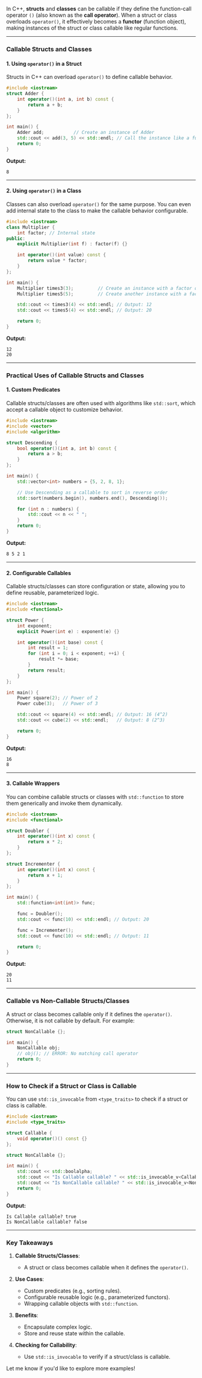 In C++, **structs** and **classes** can be callable if they define the function-call operator `()` (also known as the **call operator**). When a struct or class overloads `operator()`, it effectively becomes a **functor** (function object), making instances of the struct or class callable like regular functions.

---

### **Callable Structs and Classes**

#### **1. Using `operator()` in a Struct**
Structs in C++ can overload `operator()` to define callable behavior.

```cpp
#include <iostream>
struct Adder {
    int operator()(int a, int b) const {
        return a + b;
    }
};

int main() {
    Adder add;           // Create an instance of Adder
    std::cout << add(3, 5) << std::endl; // Call the instance like a function
    return 0;
}
```

**Output:**
```
8
```

---

#### **2. Using `operator()` in a Class**
Classes can also overload `operator()` for the same purpose. You can even add internal state to the class to make the callable behavior configurable.

```cpp
#include <iostream>
class Multiplier {
    int factor; // Internal state
public:
    explicit Multiplier(int f) : factor(f) {}

    int operator()(int value) const {
        return value * factor;
    }
};

int main() {
    Multiplier times3(3);         // Create an instance with a factor of 3
    Multiplier times5(5);         // Create another instance with a factor of 5

    std::cout << times3(4) << std::endl; // Output: 12
    std::cout << times5(4) << std::endl; // Output: 20

    return 0;
}
```

**Output:**
```
12
20
```

---

### **Practical Uses of Callable Structs and Classes**

#### **1. Custom Predicates**
Callable structs/classes are often used with algorithms like `std::sort`, which accept a callable object to customize behavior.

```cpp
#include <iostream>
#include <vector>
#include <algorithm>

struct Descending {
    bool operator()(int a, int b) const {
        return a > b;
    }
};

int main() {
    std::vector<int> numbers = {5, 2, 8, 1};

    // Use Descending as a callable to sort in reverse order
    std::sort(numbers.begin(), numbers.end(), Descending());

    for (int n : numbers) {
        std::cout << n << " ";
    }
    return 0;
}
```

**Output:**
```
8 5 2 1
```

---

#### **2. Configurable Callables**
Callable structs/classes can store configuration or state, allowing you to define reusable, parameterized logic.

```cpp
#include <iostream>
#include <functional>

struct Power {
    int exponent;
    explicit Power(int e) : exponent(e) {}

    int operator()(int base) const {
        int result = 1;
        for (int i = 0; i < exponent; ++i) {
            result *= base;
        }
        return result;
    }
};

int main() {
    Power square(2); // Power of 2
    Power cube(3);   // Power of 3

    std::cout << square(4) << std::endl; // Output: 16 (4^2)
    std::cout << cube(2) << std::endl;   // Output: 8 (2^3)

    return 0;
}
```

**Output:**
```
16
8
```

---

#### **3. Callable Wrappers**
You can combine callable structs or classes with `std::function` to store them generically and invoke them dynamically.

```cpp
#include <iostream>
#include <functional>

struct Doubler {
    int operator()(int x) const {
        return x * 2;
    }
};

struct Incrementer {
    int operator()(int x) const {
        return x + 1;
    }
};

int main() {
    std::function<int(int)> func;

    func = Doubler();
    std::cout << func(10) << std::endl; // Output: 20

    func = Incrementer();
    std::cout << func(10) << std::endl; // Output: 11

    return 0;
}
```

**Output:**
```
20
11
```

---

### **Callable vs Non-Callable Structs/Classes**

A struct or class becomes callable only if it defines the `operator()`. Otherwise, it is not callable by default. For example:

```cpp
struct NonCallable {};

int main() {
    NonCallable obj;
    // obj(); // ERROR: No matching call operator
    return 0;
}
```

---

### **How to Check if a Struct or Class is Callable**

You can use `std::is_invocable` from `<type_traits>` to check if a struct or class is callable.

```cpp
#include <iostream>
#include <type_traits>

struct Callable {
    void operator()() const {}
};

struct NonCallable {};

int main() {
    std::cout << std::boolalpha;
    std::cout << "Is Callable callable? " << std::is_invocable_v<Callable> << std::endl;
    std::cout << "Is NonCallable callable? " << std::is_invocable_v<NonCallable> << std::endl;
    return 0;
}
```

**Output:**
```
Is Callable callable? true
Is NonCallable callable? false
```

---

### **Key Takeaways**
1. **Callable Structs/Classes**:
    - A struct or class becomes callable when it defines the `operator()`.

2. **Use Cases**:
    - Custom predicates (e.g., sorting rules).
    - Configurable reusable logic (e.g., parameterized functors).
    - Wrapping callable objects with `std::function`.

3. **Benefits**:
    - Encapsulate complex logic.
    - Store and reuse state within the callable.

4. **Checking for Callability**:
    - Use `std::is_invocable` to verify if a struct/class is callable.

Let me know if you'd like to explore more examples!
